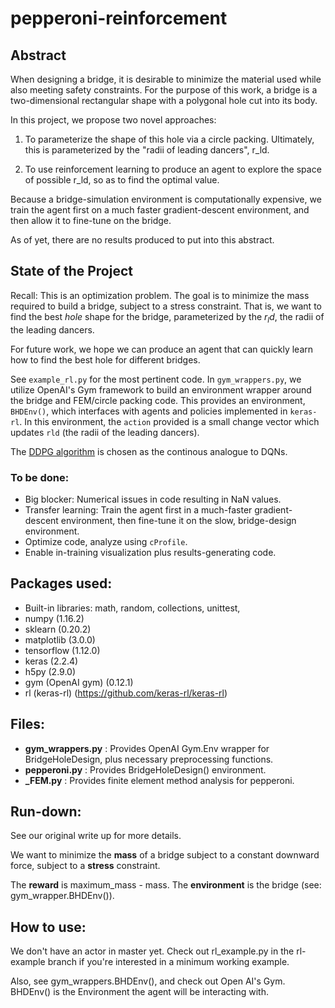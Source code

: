 # pepperoni-reinforcement

## Abstract

When designing a bridge, it is desirable to minimize the material used while also meeting safety constraints. For the purpose of this work, a bridge is a two-dimensional rectangular shape with a polygonal hole cut into its body.

In this project, we propose two novel approaches:

1. To parameterize the shape of this hole via a circle packing. Ultimately, this is parameterized by the "radii of leading dancers", r_ld.

2. To use reinforcement learning to produce an agent to explore the space of possible r_ld, so as to find the optimal value.

Because a bridge-simulation environment is computationally expensive, we train the agent first on a much faster gradient-descent environment, and then allow it to fine-tune on the bridge.

As of yet, there are no results produced to put into this abstract.


## State of the Project

Recall: This is an optimization problem. The goal is to minimize the mass required to build a bridge, subject to a stress constraint. That is, we want to find the best *hole* shape for the bridge, parameterized by the $r_ld$, the radii of the leading dancers.

For future work, we hope we can produce an agent that can quickly learn how to find the best hole for different bridges.

See `example_rl.py` for the most pertinent code. In `gym_wrappers.py`, we utilize OpenAI's Gym framework to build an environment wrapper around the bridge and FEM/circle packing code. This provides an environment, `BHDEnv()`, which interfaces with agents and policies implemented in `keras-rl`. In this environment, the `action` provided is a small change vector which updates `rld` (the radii of the leading dancers).

The [DDPG algorithm](https://arxiv.org/pdf/1509.02971v2.pdf) is chosen as the continous analogue to DQNs.

### To be done:
 * Big blocker: Numerical issues in code resulting in NaN values.
 * Transfer learning: Train the agent first in a much-faster gradient-descent environment, then fine-tune it on the slow, bridge-design environment.
 * Optimize code, analyze using `cProfile`.
 * Enable in-training visualization plus results-generating code.


## Packages used:
 * Built-in libraries: math, random, collections, unittest,
 * numpy (1.16.2)
 * sklearn (0.20.2)
 * matplotlib (3.0.0)
 * tensorflow (1.12.0)
 * keras (2.2.4)
 * h5py (2.9.0)
 * gym (OpenAI gym) (0.12.1)
 * rl (keras-rl) (https://github.com/keras-rl/keras-rl)

## Files:
 * **gym_wrappers.py** : Provides OpenAI Gym.Env wrapper for BridgeHoleDesign, plus necessary preprocessing functions.
 * **pepperoni.py** : Provides BridgeHoleDesign() environment.
 * **_FEM.py** : Provides finite element method analysis for pepperoni.

## Run-down:
See our original write up for more details.

We want to minimize the **mass** of a bridge subject to a constant downward force, subject to a **stress** constraint.

The **reward** is maximum\_mass - mass. The **environment** is the bridge (see: gym\_wrapper.BHDEnv()).

## How to use:
We don't have an actor in master yet. Check out rl_example.py in the rl-example branch if you're interested in a minimum working example.

Also, see gym_wrappers.BHDEnv(), and check out Open AI's Gym. BHDEnv() is the Environment the agent will be interacting with.
